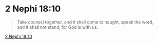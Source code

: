 # 2 Nephi 18:10

> Take counsel together, and it shall come to naught; speak the word, and it shall not stand; for God is with us.

[2 Nephi 18:10](https://www.churchofjesuschrist.org/study/scriptures/bofm/2-ne/18?lang=eng&id=p10#p10)


